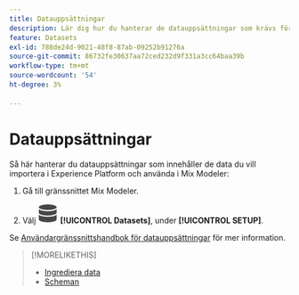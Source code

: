 ```yaml
---
title: Datauppsättningar
description: Lär dig hur du hanterar de datauppsättningar som krävs för att importera data till Mix Modeler.
feature: Datasets
exl-id: 788de24d-9021-48f8-87ab-09252b91276a
source-git-commit: 86732fe30637aa72ced232d9f331a3cc64baa39b
workflow-type: tm+mt
source-wordcount: '54'
ht-degree: 3%

---
```


# Datauppsättningar

Så här hanterar du datauppsättningar som innehåller de data du vill importera i Experience Platform och använda i Mix Modeler:

1. Gå till gränssnittet Mix Modeler.

1. Välj ![Data](../assets/icons/Data.svg) **[!UICONTROL Datasets]**, under **[!UICONTROL SETUP]**.

Se [Användargränssnittshandbok för datauppsättningar](https://experienceleague.adobe.com/docs/experience-platform/catalog/datasets/user-guide.html?lang=en) för mer information.

>[!MORELIKETHIS]
>
>* [Ingrediera data](overview.md)
>* [Scheman](schemas.md)
